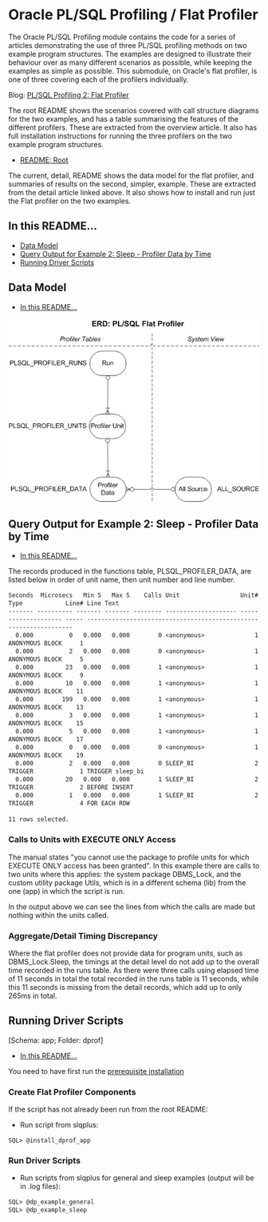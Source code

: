 # Oracle PL/SQL Profiling / Flat Profiler

The Oracle PL/SQL Profiling module contains the code for a series of articles demonstrating the use of three PL/SQL profiling methods on two example program structures. The examples are designed to illustrate their behaviour over as many different scenarios as possible, while keeping the examples as simple as possible. This submodule, on Oracle's flat profiler, is one of three covering each of the profilers individually.

Blog: [PL/SQL Profiling 2: Flat Profiler](http://aprogrammerwrites.eu/?p=2867)

The root README shows the scenarios covered with call structure diagrams for the two examples, and has a table summarising the features of the different profilers. These are extracted from the overview article. It also has full installation instructions for running the three profilers on the two example program structures.

- [README: Root](../README.md)

The current, detail, README shows the data model for the flat profiler, and summaries of results on the second, simpler, example. These are extracted from the detail article linked above. It also shows how to install and run just the Flat profiler on the two examples.

## In this README...
- [Data Model](https://github.com/BrenPatF/plsql_profiling/blob/master/dprof/README_HP.md#Data-Model)
- [Query Output for Example 2: Sleep - Profiler Data by Time](https://github.com/BrenPatF/plsql_profiling/blob/master/dprof/README_DP.md#Query-Output-for-Example-2-Sleep---Profiler-Data-by-Time)
- [Running Driver Scripts](https://github.com/BrenPatF/plsql_profiling/blob/master/dprof/README_DP.md#running-driver-script)

## Data Model
- [In this README...](https://github.com/BrenPatF/plsql_profiling/blob/master/dprof/README_DP.md#in-this-readme)

<img src="plsql_profiling - DP ERD.png">

## Query Output for Example 2: Sleep - Profiler Data by Time
- [In this README...](https://github.com/BrenPatF/plsql_profiling/blob/master/dprof/README_DP.md#in-this-readme)

The records produced in the functions table, PLSQL_PROFILER_DATA, are listed below in order of unit name, then unit number and line number. 

    Seconds  Microsecs   Min S   Max S    Calls Unit                 Unit# Type            Line# Line Text
    ------- ---------- ------- ------- -------- -------------------- ----- --------------- ----- ------------------------------------------------------------------
      0.000          0   0.000   0.000        0 <anonymous>              1 ANONYMOUS BLOCK     1
      0.000          2   0.000   0.000        0 <anonymous>              1 ANONYMOUS BLOCK     5
      0.000         23   0.000   0.000        1 <anonymous>              1 ANONYMOUS BLOCK     9
      0.000         10   0.000   0.000        1 <anonymous>              1 ANONYMOUS BLOCK    11
      0.000        199   0.000   0.000        1 <anonymous>              1 ANONYMOUS BLOCK    13
      0.000          3   0.000   0.000        1 <anonymous>              1 ANONYMOUS BLOCK    15
      0.000          5   0.000   0.000        1 <anonymous>              1 ANONYMOUS BLOCK    17
      0.000          0   0.000   0.000        0 <anonymous>              1 ANONYMOUS BLOCK    19
      0.000          2   0.000   0.000        0 SLEEP_BI                 2 TRIGGER             1 TRIGGER sleep_bi
      0.000         20   0.000   0.000        1 SLEEP_BI                 2 TRIGGER             2 BEFORE INSERT
      0.000          1   0.000   0.000        1 SLEEP_BI                 2 TRIGGER             4 FOR EACH ROW
    
    11 rows selected.

### Calls to Units with EXECUTE ONLY Access
The manual states "you cannot use the package to profile units for which EXECUTE ONLY access has been granted". In this example there are calls to two units where this applies: the system package DBMS_Lock, and the custom utility package Utils, which is in a different schema (lib) from the one (app) in which the script is run.

In the output above we can see the lines from which the calls are made but nothing within the units called.

### Aggregate/Detail Timing Discrepancy
Where the flat profiler does not provide data for program units, such as DBMS_Lock.Sleep, the timings at the detail level do not add up to the overall time recorded in the runs table. As there were three calls using elapsed time of 11 seconds in total the total recorded in the runs table is 11 seconds, while this 11 seconds is missing from the detail records, which add up to only 265ms in total.

## Running Driver Scripts
[Schema: app; Folder: dprof]
- [In this README...](https://github.com/BrenPatF/plsql_profiling/blob/master/dprof/README_DP.md#in-this-readme)

You need to have first run the [prerequisite installation](..\README.md#installation)

 ### Create Flat Profiler Components
If the script has not already been run from the root README:
- Run script from slqplus:
```
SQL> @install_dprof_app
```

### Run Driver Scripts
- Run scripts from slqplus for general and sleep examples (output will be in .log files):
```
SQL> @dp_example_general
SQL> @dp_example_sleep
```
